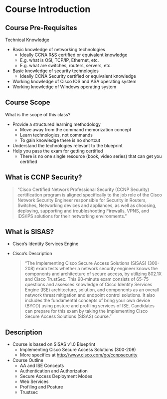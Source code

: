 # Course Introduction

## Course Pre-Requisites

Technical Knowledge

+ Basic knowledge of networking technologies
    + Ideally CCNA R&S certified or equivalent knowledge
    + E.g. what is OSI, TCP/IP, Ethernet, etc.
    + E.g. what are switches, routers, servers, etc.
+ Basic knowledge of security technologies
    + Ideally CCNA Security certified or equivalent knowledge
+ Working knowledge of Cisco IOS and ASA operating system
+ Working knowledge of Windows operating system

## Course Scope

What is the scope of this class?

+ Provide a structured learning methodology
    + Move away from the command memorization concept
    + Learn technologies, not commands
    + To gain knowledge there is no shortcut
+ Understand the technologies relevant to the blueprint
+ Help you pass the exam for getting certified
    + There is no one single resource (book, video series) that can get you certified

## What is CCNP Security?

> “Cisco Certified Network Professional Security (CCNP Security) certification program is aligned specifically to the job role of the Cisco Network Security Engineer responsible for Security in Routers, Switches, Networking devices and appliances, as well as choosing, deploying, supporting and troubleshooting Firewalls, VPNS, and IDS/IPS solutions for their networking environments.”

## What is SISAS?

+ Cisco’s Identity Services Engine
+ Cisco’s Description

    > “The Implementing Cisco Secure Access Solutions (SISAS) (300-208) exam tests whether a network security engineer knows the components and architecture of secure access, by utilizing 802.1X and Cisco TrustSec. This 90-minute exam consists of 65-75 questions and assesses knowledge of Cisco Identity Services Engine (ISE) architecture, solution, and components as an overall network threat mitigation and endpoint control solutions. It also includes the fundamental concepts of bring your own device (BYOD) using posture and profiling services of ISE. Candidates can prepare for this exam by taking the Implementing Cisco Secure Access Solutions (SISAS) course.”

## Description

+ Course is based on SISAS v1.0 Blueprint
    + Implementing Cisco Secure Access Solutions (300-208)
    + More specifics at http://www.cisco.com/go/ccnpsecurity
+ Course Outline
    + AA and ISE Concepts
    + Authentication and Authorization
    + Secure Access Deployment Modes
    + Web Services
    + Profiling and Posture
    + Trustsec

